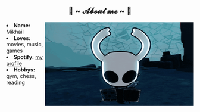 <div>
  <h2 align="center"> 🦊 ~ 𝓐𝓫𝓸𝓾𝓽 𝓶𝓮 ~ 🦊 </h2>
  <div align="center">
    <img src="./img/knight-is-writing.gif" width="400" height="225" align="right">
  </div>
  <div class="about-list">
    <li><b>Name:</b> Mikhail</li>
    <li><b>Loves:</b> movies, music, games</li>
    <li><b>Spotify:</b> <a href="https://open.spotify.com/user/31rwhwsisk5jtdlnybfthbaqm5ya?si=a1e9962d87954adf">my profile</a></li>
    <li><b>Hobbys:</b> gym, chess, reading</li>
  </div>
  <br><br><br>
</div>